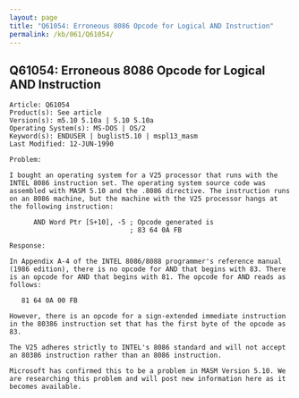 ```yaml
---
layout: page
title: "Q61054: Erroneous 8086 Opcode for Logical AND Instruction"
permalink: /kb/061/Q61054/
---
```


## Q61054: Erroneous 8086 Opcode for Logical AND Instruction

	Article: Q61054
	Product(s): See article
	Version(s): m5.10 5.10a | 5.10 5.10a
	Operating System(s): MS-DOS | OS/2
	Keyword(s): ENDUSER | buglist5.10 | mspl13_masm
	Last Modified: 12-JUN-1990
	
	Problem:
	
	I bought an operating system for a V25 processor that runs with the
	INTEL 8086 instruction set. The operating system source code was
	assembled with MASM 5.10 and the .8086 directive. The instruction runs
	on an 8086 machine, but the machine with the V25 processor hangs at
	the following instruction:
	
	      AND Word Ptr [S+10], -5 ; Opcode generated is
	                              ; 83 64 0A FB
	
	Response:
	
	In Appendix A-4 of the INTEL 8086/8088 programmer's reference manual
	(1986 edition), there is no opcode for AND that begins with 83. There
	is an opcode for AND that begins with 81. The opcode for AND reads as
	follows:
	
	   81 64 0A 00 FB
	
	However, there is an opcode for a sign-extended immediate instruction
	in the 80386 instruction set that has the first byte of the opcode as
	83.
	
	The V25 adheres strictly to INTEL's 8086 standard and will not accept
	an 80386 instruction rather than an 8086 instruction.
	
	Microsoft has confirmed this to be a problem in MASM Version 5.10. We
	are researching this problem and will post new information here as it
	becomes available.
